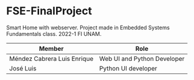 # FSE-FinalProject

Smart Home with webserver. Project made in Embedded Systems Fundamentals class. 2022-1 FI UNAM.

| Member                         | Role                          |
| ------------------------------ | ----------------------------- |
| Méndez Cabrera Luis Enrique    | Web UI and Python Developer   |
| José Luis                      | Python UI developer           |
